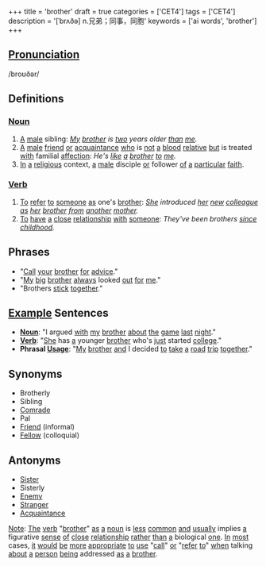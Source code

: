 +++
title = 'brother'
draft = true
categories = ['CET4']
tags = ['CET4']
description = '[ˈbrʌðə] n.兄弟；同事，同胞'
keywords = ['ai words', 'brother']
+++

## [Pronunciation](/post/pronunciation/)
/broʊðər/

## Definitions
### [Noun](/post/noun/)
1. [A](/post/a/) [male](/post/male/) sibling: *[My](/post/my/) [brother](/post/brother/) is [two](/post/two/) years older [than](/post/than/) [me](/post/me/).*
2. [A](/post/a/) [male](/post/male/) [friend](/post/friend/) [or](/post/or/) [acquaintance](/post/acquaintance/) [who](/post/who/) is [not](/post/not/) [a](/post/a/) [blood](/post/blood/) [relative](/post/relative/) [but](/post/but/) is treated [with](/post/with/) familial [affection](/post/affection/): *He's [like](/post/like/) [a](/post/a/) [brother](/post/brother/) [to](/post/to/) [me](/post/me/).*
3. [In](/post/in/) [a](/post/a/) [religious](/post/religious/) context, [a](/post/a/) [male](/post/male/) disciple [or](/post/or/) follower [of](/post/of/) [a](/post/a/) [particular](/post/particular/) [faith](/post/faith/).

### [Verb](/post/verb/)
1. [To](/post/to/) [refer](/post/refer/) [to](/post/to/) [someone](/post/someone/) [as](/post/as/) one's [brother](/post/brother/): *[She](/post/she/) introduced [her](/post/her/) [new](/post/new/) [colleague](/post/colleague/) [as](/post/as/) [her](/post/her/) [brother](/post/brother/) [from](/post/from/) [another](/post/another/) [mother](/post/mother/).*
2. [To](/post/to/) [have](/post/have/) [a](/post/a/) [close](/post/close/) [relationship](/post/relationship/) [with](/post/with/) [someone](/post/someone/): *They've been brothers [since](/post/since/) [childhood](/post/childhood/).*

## Phrases
- "[Call](/post/call/) [your](/post/your/) [brother](/post/brother/) [for](/post/for/) [advice](/post/advice/)."
- "[My](/post/my/) [big](/post/big/) [brother](/post/brother/) [always](/post/always/) looked [out](/post/out/) [for](/post/for/) [me](/post/me/)."
- "Brothers [stick](/post/stick/) [together](/post/together/)."

## [Example](/post/example/) Sentences
- **[Noun](/post/noun/)**: "I argued [with](/post/with/) [my](/post/my/) [brother](/post/brother/) [about](/post/about/) [the](/post/the/) [game](/post/game/) [last](/post/last/) [night](/post/night/)."
- **[Verb](/post/verb/)**: "[She](/post/she/) has [a](/post/a/) younger [brother](/post/brother/) who's [just](/post/just/) started [college](/post/college/)."
- **Phrasal [Usage](/post/usage/)**: "[My](/post/my/) [brother](/post/brother/) [and](/post/and/) I decided [to](/post/to/) [take](/post/take/) [a](/post/a/) [road](/post/road/) [trip](/post/trip/) [together](/post/together/)."

## Synonyms
- Brotherly
- Sibling
- [Comrade](/post/comrade/)
- Pal
- [Friend](/post/friend/) (informal)
- [Fellow](/post/fellow/) (colloquial)

## Antonyms
- [Sister](/post/sister/)
- Sisterly
- [Enemy](/post/enemy/)
- [Stranger](/post/stranger/)
- [Acquaintance](/post/acquaintance/)

[Note](/post/note/): [The](/post/the/) [verb](/post/verb/) "[brother](/post/brother/)" [as](/post/as/) [a](/post/a/) [noun](/post/noun/) is [less](/post/less/) [common](/post/common/) [and](/post/and/) [usually](/post/usually/) implies [a](/post/a/) figurative [sense](/post/sense/) [of](/post/of/) [close](/post/close/) [relationship](/post/relationship/) [rather](/post/rather/) [than](/post/than/) [a](/post/a/) biological [one](/post/one/). [In](/post/in/) [most](/post/most/) cases, [it](/post/it/) [would](/post/would/) [be](/post/be/) [more](/post/more/) [appropriate](/post/appropriate/) [to](/post/to/) [use](/post/use/) "[call](/post/call/)" [or](/post/or/) "[refer](/post/refer/) [to](/post/to/)" [when](/post/when/) talking [about](/post/about/) [a](/post/a/) [person](/post/person/) [being](/post/being/) addressed [as](/post/as/) [a](/post/a/) [brother](/post/brother/).
